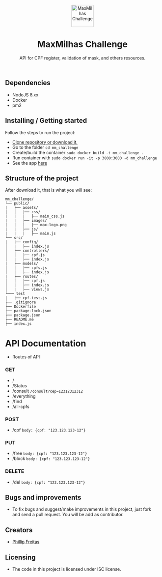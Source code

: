 <p align="center">
    <a href="https://www.maxmilhas.com.br/">
    <img src="https://assets.maxmilhas.com.br/f0c0c10e7e14/site/img/logo.png" alt="MaxMilhas Challenge" height=72>
  </a>
  <h1 align="center">MaxMilhas Challenge</h1>
  <p align="center">
    API for CPF register, validation of mask, and others resources.
  </p>
</p>
<br>

## Dependencies

- NodeJS 8.xx
- Docker
- pm2

## Installing / Getting started

Follow the steps to run the project:

- [Clone repository or download it.](https://github.com/jpnathan/mm_challenge)
- Go to the folder `cd mm_challenge`
- Create/build the container `sudo docker build -t mm_challenge .`
- Run container with `sudo docker run -it -p 3000:3000 -d mm_challenge`
- See the app [here](http://localhost:3000)

## Structure of the project

After download it, that is what you will see:
```
mm_challenge/
└── public/
|   ├── assets/
|   |   ├── css/
|   |   |   ├── main_css.js
|   |   ├── images/
|   |   |   ├── max-logo.png
|   |   ├── js/
|   |   |   ├── main.js
└── src/
|   ├── config/
│   |   ├── index.js
│   ├── controllers/
│   |   ├── cpf.js
│   |   ├── index.js
|   ├── models/
│   |   ├── cpfs.js
│   |   ├── index.js
|   ├── routes/
│   |   ├── cpf.js
│   |   ├── index.js
│   |   ├── views.js
└─── test
|   ├── cpf-test.js
├── .gitignore
├── Dockerfile
├── package-lock.json
├── package.json
├── README.me
├── index.js
```

# API Documentation
- Routes of API

### GET
- /
- /Status
- /consult `/consult?cep=12312312312`
- /everything
- /find
- /all-cpfs

### POST
- /cpf `body: {cpf: "123.123.123-12"}`

### PUT
- /free `body: {cpf: "123.123.123-12"}`
- /block `body: {cpf: "123.123.123-12"}`

### DELETE
- /del `body: {cpf: "123.123.123-12"}`

## Bugs and improvements
- To fix bugs and suggest/make improvements in this project, just fork and send a pull request. You will be add as contributor.

## Creators
- [Phillip Freitas](https://github.com/jpnathan/)

## Licensing

- The code in this project is licensed under ISC license.
